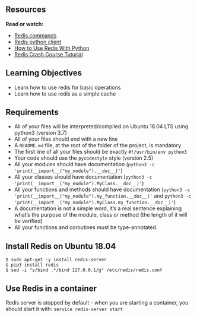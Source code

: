 <p><img src="https://s3.eu-west-3.amazonaws.com/hbtn.intranet/uploads/medias/2020/1/40eab4627f1bea7dfe5e.png?X-Amz-Algorithm=AWS4-HMAC-SHA256&X-Amz-Credential=AKIA4MYA5JM5DUTZGMZG%2F20230602%2Feu-west-3%2Fs3%2Faws4_request&X-Amz-Date=20230602T160558Z&X-Amz-Expires=86400&X-Amz-SignedHeaders=host&X-Amz-Signature=5383705c9bb033eea0d48f3bfe7d8f95947070e995210d5e719c91d17414b713" alt=""></p>
<h2>Resources</h2>
<p><strong>Read or watch:</strong></p>
<ul>
    <li><a href="https://intranet.hbtn.io/rltoken/uEy5gRIS2gEb08ZiSP8ANw" title="Redis commands" target="_blank">Redis commands</a></li>
    <li><a href="https://intranet.hbtn.io/rltoken/yqIvla14uyQ2pBRk2i-tBQ" title="Redis python client" target="_blank">Redis python client</a></li>
    <li><a href="https://intranet.hbtn.io/rltoken/NxpS4PTyCpDK29oLyCBwHQ" title="How to Use Redis With Python" target="_blank">How to Use Redis With Python</a></li>
    <li><a href="https://intranet.hbtn.io/rltoken/vk2Wan5dEYyoGNwCIvoFaQ" title="Redis Crash Course Tutorial" target="_blank">Redis Crash Course Tutorial</a></li>
</ul>
<h2>Learning Objectives</h2>
<ul>
    <li>Learn how to use redis for basic operations</li>
    <li>Learn how to use redis as a simple cache</li>
</ul>
<h2>Requirements</h2>
<ul>
    <li>All of your files will be interpreted/compiled on Ubuntu 18.04 LTS using python3 (version 3.7)</li>
    <li>All of your files should end with a new line</li>
    <li>A&nbsp;<code>README.md</code> file, at the root of the folder of the project, is mandatory</li>
    <li>The first line of all your files should be exactly&nbsp;<code>#!/usr/bin/env python3</code></li>
    <li>Your code should use the&nbsp;<code>pycodestyle</code> style (version 2.5)</li>
    <li>All your modules should have documentation (<code>python3 -c &apos;print(__import__(&quot;my_module&quot;).__doc__)&apos;</code>)</li>
    <li>All your classes should have documentation (<code>python3 -c &apos;print(__import__(&quot;my_module&quot;).MyClass.__doc__)&apos;</code>)</li>
    <li>All your functions and methods should have documentation (<code>python3 -c &apos;print(__import__(&quot;my_module&quot;).my_function.__doc__)&apos;</code> and&nbsp;<code>python3 -c &apos;print(__import__(&quot;my_module&quot;).MyClass.my_function.__doc__)&apos;</code>)</li>
    <li>A documentation is not a simple word, it&rsquo;s a real sentence explaining what&rsquo;s the purpose of the module, class or method (the length of it will be verified)</li>
    <li>All your functions and coroutines must be type-annotated.</li>
</ul>
<h2>Install Redis on Ubuntu 18.04</h2>
<pre><code>$ sudo apt-get -y install redis-server
$ pip3 install redis
$ sed -i &quot;s/bind .*/bind 127.0.0.1/g&quot; /etc/redis/redis.conf
</code></pre>
<h2>Use Redis in a container</h2>
<p>Redis server is stopped by default - when you are starting a container, you should start it with:&nbsp;<code>service redis-server start</code></p>